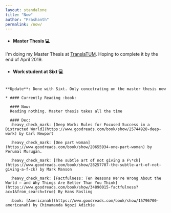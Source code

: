 ```yaml
---
layout: standalone 
title: "Now"
author: "Prashanth"
permalink: /now/
---
```




* ####  Master Thesis :computer:  

I'm doing my Master Thesis at [TranslaTUM](https://www.translatum.tum.de). Hoping to complete it by the end of April 2019. 

* #### Work student at Sixt :computer:  

~~~I'm working as a data scientist at Sixt GmBh, Munich. Working on machine learning using python.~~~

**Update**: Done with Sixt. Only concetrating on the master thesis now

* #### Currently Reading :book:

  #### Now:
  Reading nothing. Master thesis takes all the time

  #### Dec:
  :heavy_check_mark: [Deep Work: Rules for Focused Success in a Distracted World](https://www.goodreads.com/book/show/25744928-deep-work) by Carl Newport

  :heavy_check_mark: [One part woman](https://www.goodreads.com/book/show/20655934-one-part-woman) by Perumal Murugan.

  :heavy_check_mark: [The subtle art of not giving a F\*ck](https://www.goodreads.com/book/show/28257707-the-subtle-art-of-not-giving-a-f-ck) by Mark Manson

  :heavy_check_mark: [Factfulness: Ten Reasons We're Wrong About the World – and Why Things Are Better Than You Think](https://www.goodreads.com/book/show/34890015-factfulness?ac=1&from_search=true) By Hans Rosling

  :book: [Americanah](https://www.goodreads.com/book/show/15796700-americanah) by Chimamanda Ngozi Adichie
